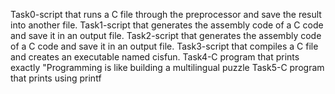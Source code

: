 Task0-script that runs a C file through the preprocessor and save the result into another file.
Task1-script that generates the assembly code of a C code and save it in an output file.
Task2-script that generates the assembly code of a C code and save it in an output file.
Task3-script that compiles a C file and creates an executable named cisfun.
Task4-C program that prints exactly "Programming is like building a multilingual puzzle
Task5-C program that prints using printf